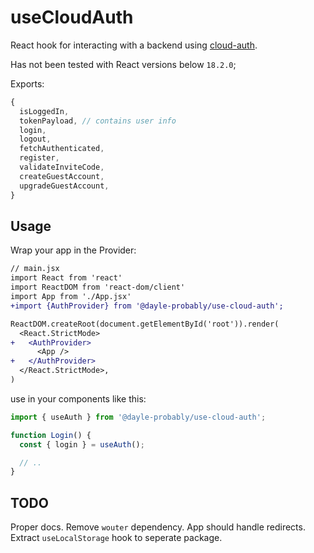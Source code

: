 # useCloudAuth

React hook for interacting with a backend using [cloud-auth](https://github.com/dayle-probably/cloud-auth).

Has not been tested with React versions below `18.2.0`;

Exports:
```js
{
  isLoggedIn,
  tokenPayload, // contains user info
  login,
  logout,
  fetchAuthenticated,
  register,
  validateInviteCode,
  createGuestAccount,
  upgradeGuestAccount,
}
```

## Usage

Wrap your app in the Provider:
```diff
// main.jsx
import React from 'react'
import ReactDOM from 'react-dom/client'
import App from './App.jsx'
+import {AuthProvider} from '@dayle-probably/use-cloud-auth';

ReactDOM.createRoot(document.getElementById('root')).render(
  <React.StrictMode>
+   <AuthProvider>
      <App />
+   </AuthProvider>
  </React.StrictMode>,
)

```

use in your components like this:

```js
import { useAuth } from '@dayle-probably/use-cloud-auth';

function Login() {
  const { login } = useAuth();

  // ..
}
```


## TODO
Proper docs.
Remove `wouter` dependency. App should handle redirects.
Extract `useLocalStorage` hook to seperate package.
